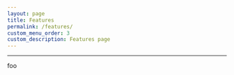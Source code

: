 ```yaml
---
layout: page
title: Features
permalink: /features/
custom_menu_order: 3
custom_description: Features page
---
```


---

foo
